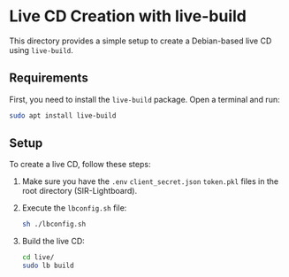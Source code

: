 # Live CD Creation with live-build

This directory provides a simple setup to create a Debian-based live CD using `live-build`.

## Requirements

First, you need to install the `live-build` package. Open a terminal and run:

```bash
sudo apt install live-build
```	

## Setup

To create a live CD, follow these steps:

1. Make sure you have the `.env` `client_secret.json` `token.pkl` files in the root directory (SIR-Lightboard).
    
1. Execute the `lbconfig.sh` file:

    ```bash
    sh ./lbconfig.sh
    ```

1. Build the live CD:

    ```bash
    cd live/
    sudo lb build
    ```
